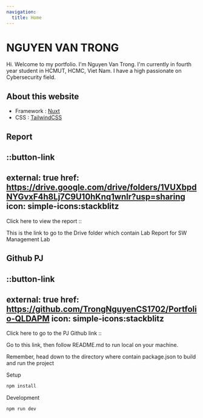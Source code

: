 ```yaml
---
navigation:
  title: Home
---
```


# NGUYEN VAN TRONG  

Hi. Welcome to my portfolio. I'm Nguyen Van Trong. I'm currently in fourth year student in HCMUT, HCMC, Viet Nam. I have a high passionate on Cybersecurity field.

## About this website

- Framework : [Nuxt](https://nuxt.com/)
- CSS : [TailwindCSS](https://tailwindcss.com/)

## Report

::button-link
---
external: true
href: https://drive.google.com/drive/folders/1VUXbpdNYGvxF4h8Lj7C9U10hKnq1wnlr?usp=sharing
icon: simple-icons:stackblitz
---
Click here to view the report
::


This is the link to go to the Drive folder which contain Lab Report for SW Management Lab 

## Github PJ

::button-link
---
external: true
href: https://github.com/TrongNguyenCS1702/Portfolio-QLDAPM
icon: simple-icons:stackblitz
---
Click here to go to the PJ Github link
::

Go to this link, then follow README.md to run local on your machine.

Remember, head down to the directory where contain package.json to build and run the project

Setup
```bash
npm install
```

Development
```bash
npm run dev
```

